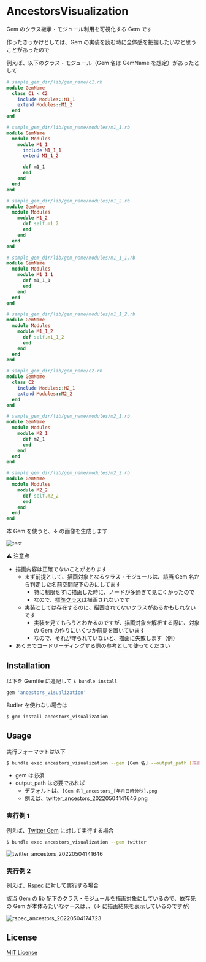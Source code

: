 # AncestorsVisualization

Gem のクラス継承・モジュール利用を可視化する Gem です

作ったきっかけとしては、Gem の実装を読む時に全体感を把握したいなと思うことがあったので

例えば、以下のクラス・モジュール（Gem 名は GemName を想定）があったとして

```ruby
# sample_gem_dir/lib/gem_name/c1.rb
module GemName
  class C1 < C2
    include Modules::M1_1
    extend Modules::M1_2
  end
end

# sample_gem_dir/lib/gem_name/modules/m1_1.rb
module GemName
  module Modules
    module M1_1
      include M1_1_1
      extend M1_1_2

      def m1_1
      end
    end
  end
end

# sample_gem_dir/lib/gem_name/modules/m1_2.rb
module GemName
  module Modules
    module M1_2
      def self.m1_2
      end
    end
  end
end

# sample_gem_dir/lib/gem_name/modules/m1_1_1.rb
module GemName
  module Modules
    module M1_1_1
      def m1_1_1
      end
    end
  end
end

# sample_gem_dir/lib/gem_name/modules/m1_1_2.rb
module GemName
  module Modules
    module M1_1_2
      def self.m1_1_2
      end
    end
  end
end

# sample_gem_dir/lib/gem_name/c2.rb
module GemName
  class C2
    include Modules::M2_1
    extend Modules::M2_2
  end
end

# sample_gem_dir/lib/gem_name/modules/m2_1.rb
module GemName
  module Modules
    module M2_1
      def m2_1
      end
    end
  end
end

# sample_gem_dir/lib/gem_name/modules/m2_2.rb
module GemName
  module Modules
    module M2_2
      def self.m2_2
      end
    end
  end
end
```

本 Gem を使うと、↓ の画像を生成します

![test](https://user-images.githubusercontent.com/46615665/166624534-6cd57cc6-e7cd-455b-9d9c-3af002f5435b.png)

⚠️ 注意点

- 描画内容は正確でないことがあります
    - まず前提として、描画対象となるクラス・モジュールは、該当 Gem 名から判定した名前空間配下のみにしてます
        - 特に制限せずに描画した時に、ノードが多過ぎて見にくかったので
        - なので、[標準クラス](https://docs.ruby-lang.org/ja/latest/library/_builtin.html)は描画されないです
    - 実装としては存在するのに、描画されてないクラスがあるかもしれないです
        - 実装を見てもらうとわかるのですが、描画対象を解析する際に、対象の Gem の作りにいくつか前提を置いています
        - なので、それが守られていないと、描画に失敗します（例）
- あくまでコードリーディングする際の参考として使ってください

## Installation

以下を Gemfile に追記して `$ bundle install`

```ruby
gem 'ancestors_visualization'
```

Budler を使わない場合は

```sh
$ gem install ancestors_visualization
```

## Usage

実行フォーマットは以下

```sh
$ bundle exec ancestors_visualization --gem [Gem 名] --output_path [描画ファイルの出力先]
```

- gem は必須
- output_path は必要であれば
    - デフォルトは、`[Gem 名]_ancestors_[年月日時分秒].png`
    - 例えば、twitter_ancestors_20220504141646.png

### 実行例 1
例えば、[Twitter Gem](https://github.com/sferik/twitter) に対して実行する場合

```sh
$ bundle exec ancestors_visualization --gem twitter
```

![twitter_ancestors_20220504141646](https://user-images.githubusercontent.com/46615665/166626477-26a20225-c7ed-487a-be7c-0a7a2def97aa.png)

### 実行例 2
例えば、[Rspec](https://github.com/rspec/rspec-core) に対して実行する場合

該当 Gem の lib 配下のクラス・モジュールを描画対象にしているので、依存先の Gem が本体みたいなケースは、、（↓ に描画結果を表示しているのですが）

![rspec_ancestors_20220504174723](https://user-images.githubusercontent.com/46615665/166649622-61bc7626-0daa-4c22-9408-94a6375b3e0a.png)

## License

[MIT License](https://opensource.org/licenses/MIT)
